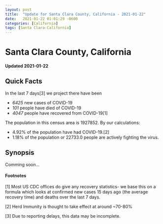 ```yaml
---
layout: post
title:  "Update for Santa Clara County, California - 2021-01-22"
date:   2021-01-22 01:01:29 -0600
categories: [California]
tags: [Santa Clara-California]
---
```


# Santa Clara County, California
#### Updated 2021-01-22

## Quick Facts

In the last 7 days[3] we project there have been
- *6425* new cases of COVID-19
- *101* people have died of COVID-19
- *4047* people have recovered from COVID-19[1]

The population in this census area is 1927852. By our calculations:
- 4.92% of the population have had COVID-19.[2]
- 1.18% of the population or 22733.0 people are actively fighting the virus.

## Synopsis

Comming soon...


#### Footnotes

[1] Most US CDC offices do give any recovery statistics- we base this on a formula which looks at confirmed new cases
15 days ago (the average recovery time) and deaths over the last 7 days.

[2] Herd Immunity is thought to take effect at around ~70-80%

[3] Due to reporting delays, this data may be incomplete.
 
    